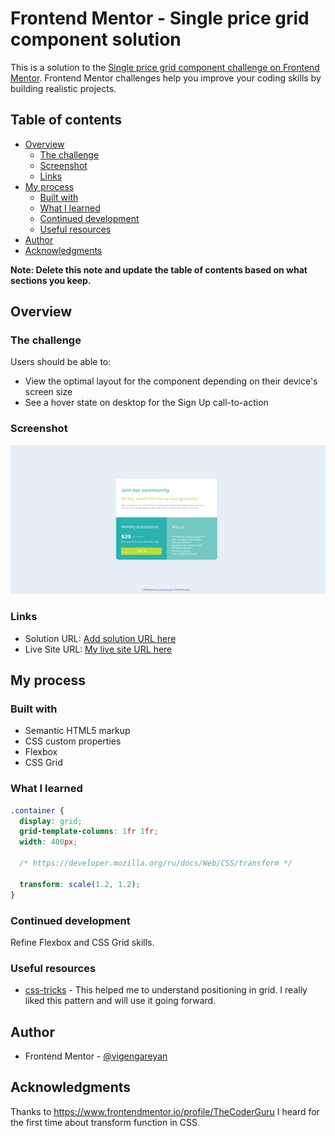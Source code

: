 # Frontend Mentor - Single price grid component solution

This is a solution to the [Single price grid component challenge on Frontend Mentor](https://www.frontendmentor.io/challenges/single-price-grid-component-5ce41129d0ff452fec5abbbc). Frontend Mentor challenges help you improve your coding skills by building realistic projects. 

## Table of contents

- [Overview](#overview)
  - [The challenge](#the-challenge)
  - [Screenshot](#screenshot)
  - [Links](#links)
- [My process](#my-process)
  - [Built with](#built-with)
  - [What I learned](#what-i-learned)
  - [Continued development](#continued-development)
  - [Useful resources](#useful-resources)
- [Author](#author)
- [Acknowledgments](#acknowledgments)

**Note: Delete this note and update the table of contents based on what sections you keep.**

## Overview

### The challenge

Users should be able to:

- View the optimal layout for the component depending on their device's screen size
- See a hover state on desktop for the Sign Up call-to-action

### Screenshot

![](images/SPGC.png)

### Links

- Solution URL: [Add solution URL here](https://your-solution-url.com)
- Live Site URL: [My live site URL here](https://single-price-grid-component.vigengareyan.repl.co/)

## My process

### Built with

- Semantic HTML5 markup
- CSS custom properties
- Flexbox
- CSS Grid

### What I learned

```css
.container {
  display: grid;
  grid-template-columns: 1fr 1fr;
  width: 400px;

  /* https://developer.mozilla.org/ru/docs/Web/CSS/transform */
  
  transform: scale(1.2, 1.2);
}
```

### Continued development

Refine Flexbox and CSS Grid skills.

### Useful resources

- [css-tricks](https://css-tricks.com) - This helped me to understand positioning in grid. I really liked this pattern and will use it going forward.

## Author

- Frontend Mentor - [@vigengareyan](https://www.frontendmentor.io/profile/vigengareyan)

## Acknowledgments

Thanks to https://www.frontendmentor.io/profile/TheCoderGuru I heard for the first time about transform function in CSS.